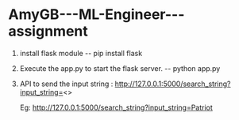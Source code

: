 # AmyGB---ML-Engineer---assignment

1. install flask module
-- pip install flask

2. Execute the app.py to start the flask server.
-- python app.py

3. API to send the input string : http://127.0.0.1:5000/search_string?input_string=<>

   Eg: http://127.0.0.1:5000/search_string?input_string=Patriot
